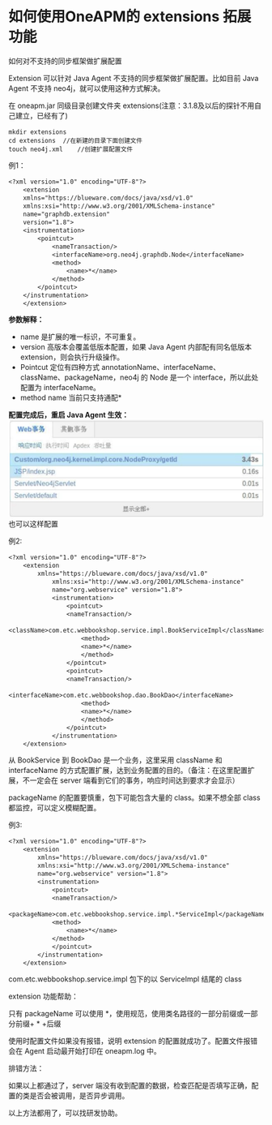 # 如何使用OneAPM的 extensions 拓展功能
如何对不支持的同步框架做扩展配置

Extension 可以针对 Java Agent 不支持的同步框架做扩展配置。比如目前 Java Agent 不支持 neo4j，就可以使用这种方式解决。

在 oneapm.jar 同级目录创建文件夹 extensions(注意：3.1.8及以后的探针不用自己建立，已经有了)

```
mkdir extensions
cd extensions  //在新建的目录下面创建文件
touch neo4j.xml    //创建扩展配置文件
```
例1：
```
<?xml version="1.0" encoding="UTF-8"?>
    <extension
    xmlns="https://blueware.com/docs/java/xsd/v1.0"
    xmlns:xsi="http://www.w3.org/2001/XMLSchema-instance"
    name="graphdb.extension"
    version="1.8">
    <instrumentation>
        <pointcut>
            <nameTransaction/>
            <interfaceName>org.neo4j.graphdb.Node</interfaceName>
            <method>
                <name>*</name>
            </method>
        </pointcut>
    </instrumentation>
    </extension>
```
**参数解释：**

* name 是扩展的唯一标识，不可重复。
* version 高版本会覆盖低版本配置，如果 Java Agent 内部配有同名低版本extension，则会执行升级操作。
* Pointcut 定位有四种方式 annotationName、interfaceName、className、packageName，neo4j 的 Node 是一个 interface，所以此处配置为 interfaceName。
* method name 当前只支持通配*

**配置完成后，重启 Java Agent 生效：**
![](ins.png)
也可以这样配置

例2:
```
<?xml version="1.0" encoding="UTF-8"?>
    <extension
        xmlns="https://blueware.com/docs/java/xsd/v1.0"
            xmlns:xsi="http://www.w3.org/2001/XMLSchema-instance"
            name="org.webservice" version="1.8">
            <instrumentation>
                <pointcut>
                <nameTransaction/>
                <className>com.etc.webbookshop.service.impl.BookServiceImpl</className>
                    <method>
                    <name>*</name>
                    </method>
                </pointcut>
                <pointcut>
                <nameTransaction/>
                <interfaceName>com.etc.webbookshop.dao.BookDao</interfaceName>
                    <method>
                    <name>*</name>                           
                    </method>
                </pointcut>
            </instrumentation>
    </extension>
```
从 BookService 到 BookDao 是一个业务，这里采用 className 和 interfaceName 的方式配置扩展，达到业务配置的目的。（备注：在这里配置扩展，不一定会在 server 端看到它们的事务，响应时间达到要求才会显示）

packageName 的配置要慎重，包下可能包含大量的 class。如果不想全部 class 都监控，可以定义模糊配置。

例3:

```
<?xml version="1.0" encoding="UTF-8"?>
    <extension
        xmlns="https://blueware.com/docs/java/xsd/v1.0"
        xmlns:xsi="http://www.w3.org/2001/XMLSchema-instance"
        name="org.webservice" version="1.8">
        <instrumentation>
            <pointcut>
            <nameTransaction/>
            <packageName>com.etc.webbookshop.service.impl.*ServiceImpl</packageName>
            <method>
                <name>*</name>
            </method>
            </pointcut>
        </instrumentation>
    </extension>
```
com.etc.webbookshop.service.impl 包下的以 ServiceImpl 结尾的 class

extension 功能帮助： 

只有 packageName 可以使用 *，使用规范，使用类名路径的一部分前缀或一部分前缀+ * +后缀

使用时配置文件如果没有报错，说明 extension 的配置就成功了。配置文件报错会在 Agent 启动最开始打印在 oneapm.log 中。

排错方法：

如果以上都通过了，server 端没有收到配置的数据，检查匹配是否填写正确，配置的类是否会被调用，是否异步调用。

以上方法都用了，可以找研发协助。


